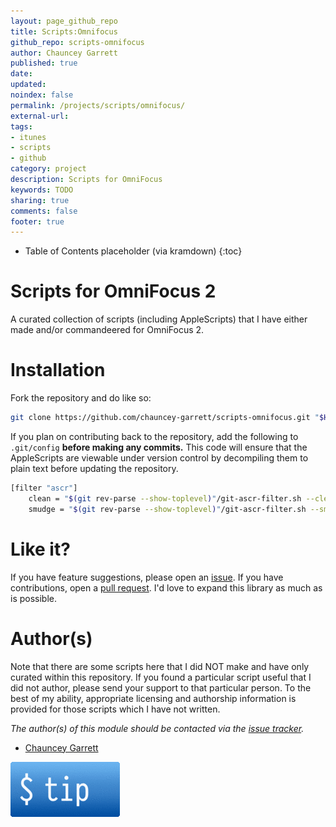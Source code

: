 ```yaml
---
layout: page_github_repo
title: Scripts:Omnifocus
github_repo: scripts-omnifocus
author: Chauncey Garrett
published: true
date:
updated:
noindex: false
permalink: /projects/scripts/omnifocus/
external-url:
tags:
- itunes
- scripts
- github
category: project
description: Scripts for OmniFocus
keywords: TODO
sharing: true
comments: false
footer: true
---
```


* Table of Contents placeholder (via kramdown)
{:toc}

# Scripts for OmniFocus 2

A curated collection of scripts (including AppleScripts) that I have either made and/or commandeered for OmniFocus 2.

# Installation

Fork the repository and do like so:

```sh
git clone https://github.com/chauncey-garrett/scripts-omnifocus.git "$HOME/Library/Application Scripts/com.omnigroup.OmniFocus2"
```

If you plan on contributing back to the repository, add the following to `.git/config` **before making any commits.** This code will ensure that the AppleScripts are viewable under version control by decompiling them to plain text before updating the repository.

```sh
[filter "ascr"]
	clean = "$(git rev-parse --show-toplevel)"/git-ascr-filter.sh --clean %f
	smudge = "$(git rev-parse --show-toplevel)"/git-ascr-filter.sh --smudge %f"
```


# Like it?

If you have feature suggestions, please open an [issue](https://github.com/chauncey-garrett/scripts-sonos/issues "chauncey-garrett/scripts-sonos/issues"). If you have contributions, open a [pull request](https://github.com/chauncey-garrett/scripts-sonos/pull-request "chauncey-garrett/scripts-sonos/pulls"). I'd love to expand this library as much as is possible.

# Author(s)

Note that there are some scripts here that I did NOT make and have only curated within this repository. If you found a particular script useful that I did not author, please send your support to that particular person. To the best of my ability, appropriate licensing and authorship information is provided for those scripts which I have not written.

*The author(s) of this module should be contacted via the [issue tracker](https://github.com/chauncey-garrett/scripts-sonos/issues "chauncey-garrett/scripts-sonos/issues").*

  - [Chauncey Garrett](https://github.com/chauncey-garrett "chauncey-garrett")

[![](/img/tip.gif)](http://chauncey.io/reader-support/)
